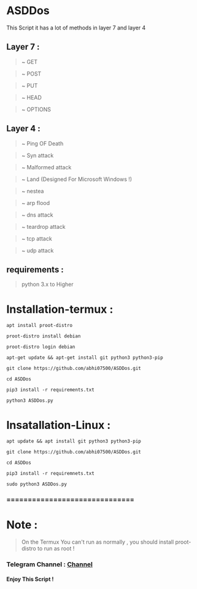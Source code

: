 # ASDDos
This Script it has a lot of methods in layer 7 and layer 4 

## Layer 7 :

> ~ GET 

> ~ POST

> ~ PUT 

> ~ HEAD

> ~ OPTIONS
## Layer 4 :

> ~ Ping OF Death 

> ~ Syn attack

> ~ Malformed attack

> ~ Land (Designed For Microsoft Windows !)

> ~ nestea 

> ~ arp flood

> ~ dns attack

> ~ teardrop attack

> ~ tcp attack

> ~ udp attack


## requirements : 

> python 3.x to Higher 

# Installation-termux : 

`apt install proot-distro`

`proot-distro install debian`

`proot-distro login debian`

`apt-get update && apt-get install git python3 python3-pip`

`git clone https://github.com/abhi07500/ASDDos.git`

`cd ASDDos`

`pip3 install -r requirements.txt`

`python3 ASDDos.py`

# Insatallation-Linux : 

`apt update && apt install git python3 python3-pip`

`git clone https://github.com/abhi07500/ASDDos.git`

`cd ASDDos`

`pip3 install -r requiremnets.txt`

`sudo python3 ASDDos.py`

### ==============================

# Note :
> On the Termux You can't run as normally , you should install proot-distro to run as root !



### Telegram Channel : [Channel](https://t.me/BlackHat_HackerX)

#### Enjoy This Script  !
